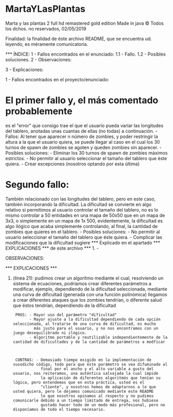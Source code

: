 # MartaYLasPlantas
Marta y las plantas 2 full hd remastered gold edition Made in java
© Todos los dchos. no reservados, 02/05/2019

Finalidad: la finalidad de éste archivo README, que se encuentra ud. leyendo, es méramente comunicatoria.

*** ÍNDICE:
   1 - Fallos encontrados en el enunciado:
        1.1 - Fallo.
        1.2 - Posibles soluciones.
   2 - Observaciones:
  
  
   3 - Explicaciones:
  
  
1 - Fallos encontrados en el proyecto/enunciado:
# El primer fallo y, el más comentado probablemente
es el "error" que consigo trae el que el usuario pueda variar las longitudes del tablero, anotadas unas cuantas de ellas (no todas) a continuación.
    - Fallos: Al tener que aparecer n número de zombies, y poder restringir la altura a la que el usuario quiera, se puede llegar
              al caso en el cual los 30 turnos de spawn de zombies se agoten y queden zombies sin aparecer.
    - Posibles soluciones: - Eliminar los 30 turnos de spawn de zombies máximos estrictos.
                           - No permitir al usuario seleccionar el tamaño del tablero que éste quiera.
                           - Crear excepciones (nosotros optando por esta última)
                           
# Segundo fallo:
También relacionado con las longitudes del tablero, pero en este caso, también incorporando la dificultad.
  La dificultad se convierte en algo relativo si permitimos al usuario controlar el tamaño del tablero, no es lo mismo controlar
  a 50 entidades en una mapa de 50x50 que en un mapa de 3x3, o simplemente en un mapa de 1x 500, evidentemente, la dificultad 
  es algo ilógico que acaba simplemente controlando, al final, la cantidad de zombies que quieres en el tablero.
      - Posibles soluciones: - No permitir al usuario seleccionar el tamaño del tablero que éste quiera.
                             - Complicar las modificaciones que la dificultad sugiere 
                             *** Explicado en el apartado *** EXPLICACIONES *** de este archivo *** 1.
                             -  

OBSERVACIONES:



*** EXPLICACIONES ***
1. (línea 21): pudimos crear un algorítmo mediante el cual, resolviendo un sistema de ecuaciones, podríamos crear diferentes parámetros 
   a modificar, ejemplo, dependiendo de la dificultad seleccionada, mediante una curva de dificultad (generada con una función polinómica)
   llegamos a crear diferentes ataques que los zombies tendrían, o diferente salud que éstos tendrían, dependiendo de la dificultad
   
        PROS: - Mayor uso del parámetro "dificultad"
              - Mayor ajuste a la dificultad dependiendo de cada opción seleccionada, al tratarse de una curva de dificultad, es mucho
                más justo para el usuario, y no nos encontramos con un juego desequilibrado ni ilógico.
              - Algoritmo portable y reutilizable independientemente de la cantidad de dificultades y de la cantidad de parámetros a modficar
              
        
        
        CONTRAS: - Demasiado tiempo exigido en la implementación de susodicho código, todo para que éste parámetro se vea difuminado al
                   final por el ancho y el alto variable a gusto del usuario, nos reiteramos, una auténtica salvajada la cual impide
                   la aplicación de diferentes algoritmós que tenían su lógica, pero entendemos que en esta práctica, usted es el
                   "cliente", y nosotros hemos de adaptarnos a lo que usted quiera, pero le dejamos comunicado mediante este README
                   lo que nosotros opinamos al respecto y no pudimos comunicarle debido a un tiempo limitado de entrega, nos hubiese
                   gustado hacer todo de un modo más profesional, pero no disponíamos de todo el tiempo necesario.
          


